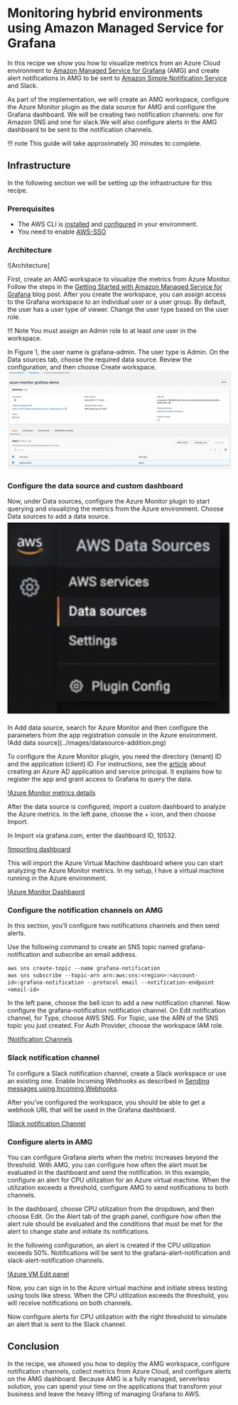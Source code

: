 # Monitoring hybrid environments using Amazon Managed Service for Grafana

In this recipe we show you how to visualize metrics from an Azure Cloud environment to [Amazon Managed Service for Grafana](https://aws.amazon.com/grafana/) (AMG) and create alert notifications in AMG to be sent to [Amazon Simple Notification Service](https://docs.aws.amazon.com/sns/latest/dg/welcome.html) and Slack.


As part of the implementation, we will create an AMG workspace, configure the Azure Monitor plugin as the data source for AMG and configure the Grafana dashboard. We will be creating two notification channels: one for Amazon SNS and one for slack.We will also configure alerts in the AMG dashboard to be sent to the notification channels.

!!! note
    This guide will take approximately 30 minutes to complete.

## Infrastructure
In the following section we will be setting up the infrastructure for this recipe. 

### Prerequisites

* The AWS CLI is [installed](https://docs.aws.amazon.com/cli/latest/userguide/cli-chap-install.html) and [configured](https://docs.aws.amazon.com/cli/latest/userguide/cli-chap-configure.html) in your environment.
* You need to enable [AWS-SSO](https://docs.aws.amazon.com/singlesignon/latest/userguide/step1.html)

### Architecture


![Architecture]

First, create an AMG workspace to visualize the metrics from Azure Monitor. Follow the steps in the [Getting Started with Amazon Managed Service for Grafana](https://aws.amazon.com/blogs/mt/amazon-managed-grafana-getting-started/) blog post. After you create the workspace, you can assign access to the Grafana workspace to an individual user or a user group. By default, the user has a user type of viewer. Change the user type based on the user role.

!!! Note 
    You must assign an Admin role to at least one user in the workspace.

In Figure 1, the user name is grafana-admin. The user type is Admin. On the Data sources tab, choose the required data source. Review the configuration, and then choose Create workspace.
![azure-monitor-grafana-demo](../images/azure-monitor-grafana.png)



### Configure the data source and custom dashboard

Now, under Data sources, configure the Azure Monitor plugin to start querying and visualizing the metrics from the Azure environment. Choose Data sources to add a data source.
![datasources](../images/datasource.png)

In Add data source, search for Azure Monitor and then configure the parameters from the app registration console in the Azure environment.
!Add data source](../images/datasource-addition.png)

To configure the Azure Monitor plugin, you need the directory (tenant) ID and the application (client) ID. For instructions, see the [article](https://docs.microsoft.com/en-us/azure/active-directory/develop/howto-create-service-principal-portal) about creating an Azure AD application and service principal. It explains how to register the app and grant access to Grafana to query the data.

[!Azure Monitor metrics details](../images/azure-monitor-metrics.png)

After the data source is configured, import a custom dashboard to analyze the Azure metrics. In the left pane, choose the + icon, and then choose Import.

In Import via grafana.com, enter the dashboard ID, 10532.

[!Importing dashboard](../images/import-dashboard.png)

This will import the Azure Virtual Machine dashboard where you can start analyzing the Azure Monitor metrics. In my setup, I have a virtual machine running in the Azure environment.

[!Azure Monitor Dashbaord](../images/azure-dashboard.png)


### Configure the notification channels on AMG

In this section, you’ll configure two notifications channels and then send alerts.

Use the following command to create an SNS topic named grafana-notification and subscribe an email address.

```
aws sns create-topic --name grafana-notification
aws sns subscribe --topic-arn arn:aws:sns:<region>:<account-id>:grafana-notification --protocol email --notification-endpoint <email-id>

```
In the left pane, choose the bell icon to add a new notification channel.
Now configure the grafana-notification notification channel. On Edit notification channel, for Type, choose AWS SNS. For Topic, use the ARN of the SNS topic you just created. For Auth Provider, choose the workspace IAM role.

[!Notification Channels](../images/notification-channels.png)

### Slack notification channel 
To configure a Slack notification channel, create a Slack workspace or use an existing one. Enable Incoming Webhooks as described in [Sending messages using Incoming Webhooks](https://api.slack.com/messaging/webhooks).

After you’ve configured the workspace, you should be able to get a webhook URL that will be used in the Grafana dashboard.

[!Slack notification Channel](../images/slack-notificaiton.png)





### Configure alerts in AMG

You can configure Grafana alerts when the metric increases beyond the threshold. With AMG, you can configure how often the alert must be evaluated in the dashboard and send the notification. In this example, configure an alert for CPU utilization for an Azure virtual machine. When the utilization exceeds a threshold, configure AMG to send notifications to both channels.

In the dashboard, choose CPU utilization from the dropdown, and then choose Edit. On the Alert tab of the graph panel, configure how often the alert rule should be evaluated and the conditions that must be met for the alert to change state and initiate its notifications.

In the following configuration, an alert is created if the CPU utilization exceeds 50%. Notifications will be sent to the grafana-alert-notification and slack-alert-notification channels.

[!Azure VM Edit panel](../images/alert-config.png)

Now, you can sign in to the Azure virtual machine and initiate stress testing using tools like stress. When the CPU utilization exceeds the threshold, you will receive notifications on both channels.

Now configure alerts for CPU utilization with the right threshold to simulate an alert that is sent to the Slack channel.

## Conclusion

In the recipe, we showed you how to deploy the AMG workspace, configure notification channels, collect metrics from Azure Cloud, and configure alerts on the AMG dashboard. Because AMG is a fully managed, serverless solution, you can spend your time on the applications that transform your business and leave the heavy lifting of managing Grafana to AWS.
